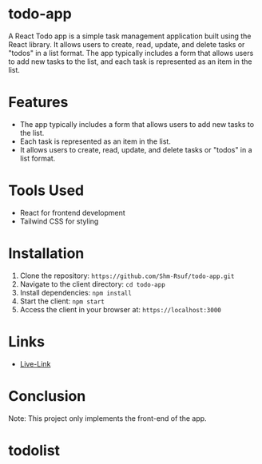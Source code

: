 # todo-app
A React Todo app is a simple task management application built using the React library. It allows users to create, read, update, and delete tasks or "todos" in a list format. The app typically includes a form that allows users to add new tasks to the list, and each task is represented as an item in the list.

# Features
- The app typically includes a form that allows users to add new tasks to the list.
- Each task is represented as an item in the list.
- It allows users to create, read, update, and delete tasks or "todos" in a list format.

# Tools Used
- React for frontend development
- Tailwind CSS for styling

# Installation
1. Clone the repository: `https://github.com/Shm-Rsuf/todo-app.git`
2. Navigate to the client directory: `cd todo-app`
3. Install dependencies: `npm install`
4. Start the client: `npm start`
5. Access the client in your browser at: `https://localhost:3000`

# Links
- [Live-Link](https://todolistbyrammy.vercel.app/)


# Conclusion
Note: This project only implements the front-end of the app.
# todolist

